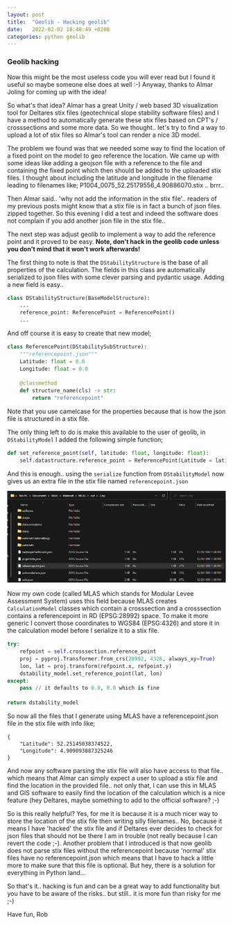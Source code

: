 ```yaml
---
layout: post
title:  "Geolib - Hacking geolib"
date:   2022-02-02 18:48:49 +0200
categories: python geolib
---
```


### Geolib hacking

Now this might be the most useless code you will ever read but I found it useful so maybe someone else does at well :-) Anyway, thanks to Almar Joling for coming up with the idea!

So what's that idea? Almar has a great Unity / web based 3D visualization tool for Deltares stix files (geotechnical slope stability software files) and I have a method to automatically generate these stix files based on CPT's / crosssections and some more data. So we thought.. let's try to find a way to upload a lot of stix files so Almar's tool can render a nice 3D model. 

The problem we found was that we needed some way to find the location of a fixed point on the model to geo reference the location. We came up with some ideas like adding a geojson file with a reference to the file and containing the fixed point which then should be added to the uploaded stix files. I thought about including the latitude and longitude in the filename leading to filenames like; P1004_0075_52.25179556_4.90886070.stix .. brrr.. 

Then Almar said.. 'why not add the information in the stix file'.. readers of my previous posts might know that a stix file is in fact a bunch of json files zipped together. So this evening I did a test and indeed the software does not complain if you add another json file in the stix file.. 

The next step was adjust geolib to implement a way to add the reference point and it proved to be easy. **Note, don't hack in the geolib code unless you don't mind that it won't work afterwards!**

The first thing to note is that the ```DStabilityStructure``` is the base of all properties of the calculation. The fields in this class are automatically serialized to json files with some clever parsing and pydantic usage. Adding a new field is easy..

```python
class DStabilityStructure(BaseModelStructure):
    ...
    reference_point: ReferencePoint = ReferencePoint()
    ...   
```

And off course it is easy to create that new model;

```python
class ReferencePoint(DStabilitySubStructure):
    """referencepoint.json"""
    Latitude: float = 0.0
    Longitude: float = 0.0

    @classmethod
    def structure_name(cls) -> str:
        return "referencepoint"
```

Note that you use camelcase for the properties because that is how the json file is structured in a stix file. 

The only thing left to do is make this available to the user of geolib, in ```DStabilityModel``` I added the following simple function;

```python
def set_reference_point(self, latitude: float, longitude: float):
    self.datastructure.reference_point = ReferencePoint(Latitude = latitude, Longitude = longitude)
```

And this is enough.. using the ```serialize``` function from ```DStabilityModel``` now gives us an extra file in the stix file named ```referencepoint.json```

![stix files](https://github.com/breinbaas/breinbaas.github.io/blob/master/img/06.01.png?raw=true)

Now my own code (called MLAS which stands for Modular Levee Assessment System) uses this field because MLAS creates ```CalculationModel``` classes which contain a crosssection and a crosssection contains a referencepoint in RD (EPSG:28992) space. To make it more generic I convert those coordinates to WGS84 (EPSG:4326) and store it in the calculation model before I serialize it to a stix file.

```python
try:
    refpoint = self.crosssection.reference_point
    proj = pyproj.Transformer.from_crs(28992, 4326, always_xy=True)
    lon, lat = proj.transform(refpoint.x, refpoint.y)
    dstability_model.set_reference_point(lat, lon)
except:
    pass // it defaults to 0.0, 0.0 which is fine 

return dstability_model
```

So now all the files that I generate using MLAS have a referencepoint.json file in the stix file with info like;

```
{
    "Latitude": 52.25145038374522,
    "Longitude": 4.909093887325246
}
```

And now any software parsing the stix file will also have access to that file.. which means that Almar can simply expect a user to upload a stix file and find the location in the provided file.. not only that, I can use this in MLAS and GIS software to easily find the location of the calculation which is a nice feature (hey Deltares, maybe something to add to the official software? ;-)

So is this really helpful? Yes, for me it is because it is a much nicer way to store the location of the stix file then writing silly filenames.. No, because it means I have 'hacked' the stix file and if Deltares ever decides to check for json files that should not be there I am in trouble (not really because I can revert the code ;-). Another problem that I introduced is that now geolib does not parse stix files without the referencepoint because 'normal' stix files have no referencepoint.json which means that I have to hack a little more to make sure that this file is optional. But hey, there is a solution for everything in Python land...

So that's it.. hacking is fun and can be a great way to add functionality but you have to be aware of the risks.. but still.. it is more fun than risky for me ;-)

Have fun,
Rob


